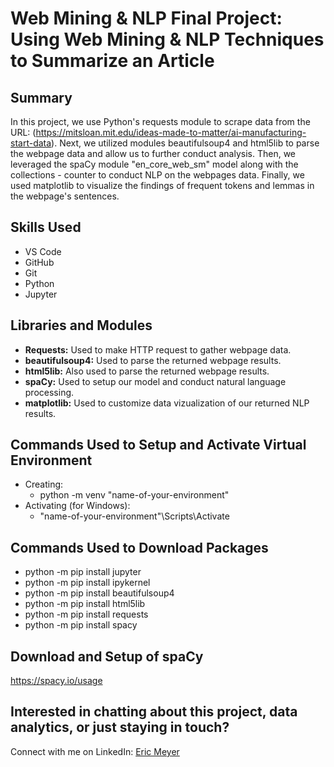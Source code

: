 # Web Mining & NLP Final Project: Using Web Mining & NLP Techniques to Summarize an Article

## Summary
In this project, we use Python's requests module to scrape data from the URL: (https://mitsloan.mit.edu/ideas-made-to-matter/ai-manufacturing-start-data).
Next, we utilized modules beautifulsoup4 and html5lib to parse the webpage data and allow us to further conduct analysis.
Then, we leveraged the spaCy module "en_core_web_sm" model along with the collections - counter to conduct NLP on the webpages data.
Finally, we used matplotlib to visualize the findings of frequent tokens and lemmas in the webpage's sentences.

## Skills Used
- VS Code
- GitHub
- Git
- Python
- Jupyter

## Libraries and Modules
- __Requests:__ Used to make HTTP request to gather webpage data.
- __beautifulsoup4:__ Used to parse the returned webpage results.
- __html5lib:__ Also used to parse the returned webpage results.
- __spaCy:__ Used to setup our model and conduct natural language processing.
- __matplotlib:__ Used to customize data vizualization of our returned NLP results.

## Commands Used to Setup and Activate Virtual Environment
- Creating:
  - python -m venv "name-of-your-environment"
- Activating (for Windows):
  - "name-of-your-environment"\Scripts\Activate

## Commands Used to Download Packages
- python -m pip install jupyter
- python -m pip install ipykernel
- python -m pip install beautifulsoup4
- python -m pip install html5lib
- python -m pip install requests
- python -m pip install spacy

## Download and Setup of spaCy
https://spacy.io/usage

## Interested in chatting about this project, data analytics, or just staying in touch?
Connect with me on LinkedIn: [Eric Meyer](https://www.linkedin.com/in/ericmeyer123/)
